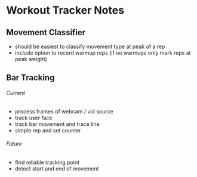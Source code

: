 # Workout Tracker Notes

## Movement Classifier
- should be easiest to classify movement type at peak of a rep
- include option to record warmup reps (if no warmups only mark reps at peak weight)

## Bar Tracking

###### Current
- process frames of webcam / vid source
- track user face
- track bar movement and trace line
- simple rep and set counter

###### Future
- find reliable tracking point
- detect start and end of movement
